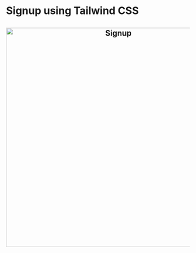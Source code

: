 # Signup using Tailwind CSS

<h2 align="center">
  <img src="https://github.com/sydrobhez/Signup/blob/main/images/signupform.gif" alt="Signup" width="600px" />
  <br>
</h2>